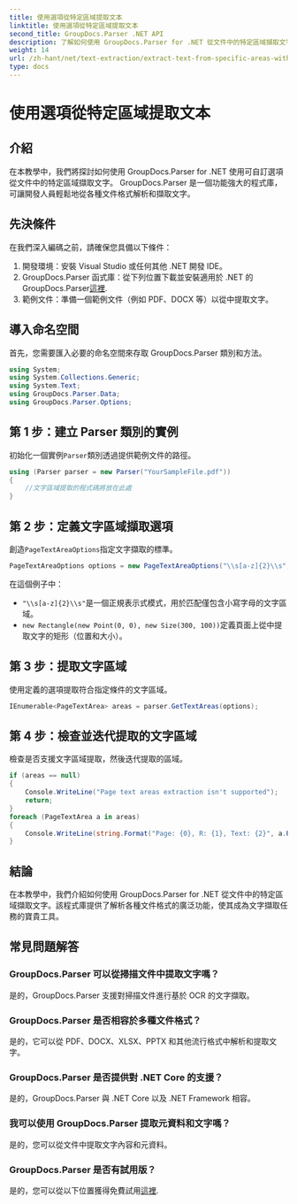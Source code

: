 ```yaml
---
title: 使用選項從特定區域提取文本
linktitle: 使用選項從特定區域提取文本
second_title: GroupDocs.Parser .NET API
description: 了解如何使用 GroupDocs.Parser for .NET 從文件中的特定區域擷取文字。透過本教學探索進階文字擷取選項。
weight: 14
url: /zh-hant/net/text-extraction/extract-text-from-specific-areas-with-options/
type: docs
---
```

# 使用選項從特定區域提取文本

## 介紹
在本教學中，我們將探討如何使用 GroupDocs.Parser for .NET 使用可自訂選項從文件中的特定區域擷取文字。 GroupDocs.Parser 是一個功能強大的程式庫，可讓開發人員輕鬆地從各種文件格式解析和擷取文字。
## 先決條件
在我們深入編碼之前，請確保您具備以下條件：
1. 開發環境：安裝 Visual Studio 或任何其他 .NET 開發 IDE。
2.  GroupDocs.Parser 函式庫：從下列位置下載並安裝適用於 .NET 的 GroupDocs.Parser[這裡](https://releases.groupdocs.com/parser/net/).
3. 範例文件：準備一個範例文件（例如 PDF、DOCX 等）以從中提取文字。

## 導入命名空間
首先，您需要匯入必要的命名空間來存取 GroupDocs.Parser 類別和方法。
```csharp
using System;
using System.Collections.Generic;
using System.Text;
using GroupDocs.Parser.Data;
using GroupDocs.Parser.Options;
```
## 第 1 步：建立 Parser 類別的實例
初始化一個實例`Parser`類別透過提供範例文件的路徑。
```csharp
using (Parser parser = new Parser("YourSampleFile.pdf"))
{
    //文字區域提取的程式碼將放在此處
}
```
## 第 2 步：定義文字區域擷取選項
創造`PageTextAreaOptions`指定文字擷取的標準。
```csharp
PageTextAreaOptions options = new PageTextAreaOptions("\\s[a-z]{2}\\s", new Rectangle(new Point(0, 0), new Size(300, 100)));
```
在這個例子中：
- `"\\s[a-z]{2}\\s"`是一個正規表示式模式，用於匹配僅包含小寫字母的文字區域。
- `new Rectangle(new Point(0, 0), new Size(300, 100))`定義頁面上從中提取文字的矩形（位置和大小）。
## 第 3 步：提取文字區域
使用定義的選項提取符合指定條件的文字區域。
```csharp
IEnumerable<PageTextArea> areas = parser.GetTextAreas(options);
```
## 第 4 步：檢查並迭代提取的文字區域
檢查是否支援文字區域提取，然後迭代提取的區域。
```csharp
if (areas == null)
{
    Console.WriteLine("Page text areas extraction isn't supported");
    return;
}
foreach (PageTextArea a in areas)
{
    Console.WriteLine(string.Format("Page: {0}, R: {1}, Text: {2}", a.Page.Index, a.Rectangle, a.Text));
}
```

## 結論
在本教學中，我們介紹如何使用 GroupDocs.Parser for .NET 從文件中的特定區域擷取文字。該程式庫提供了解析各種文件格式的廣泛功能，使其成為文字擷取任務的寶貴工具。

## 常見問題解答
### GroupDocs.Parser 可以從掃描文件中提取文字嗎？
是的，GroupDocs.Parser 支援對掃描文件進行基於 OCR 的文字擷取。
### GroupDocs.Parser 是否相容於多種文件格式？
是的，它可以從 PDF、DOCX、XLSX、PPTX 和其他流行格式中解析和提取文字。
### GroupDocs.Parser 是否提供對 .NET Core 的支援？
是的，GroupDocs.Parser 與 .NET Core 以及 .NET Framework 相容。
### 我可以使用 GroupDocs.Parser 提取元資料和文字嗎？
是的，您可以從文件中提取文字內容和元資料。
### GroupDocs.Parser 是否有試用版？
是的，您可以從以下位置獲得免費試用[這裡](https://releases.groupdocs.com/).